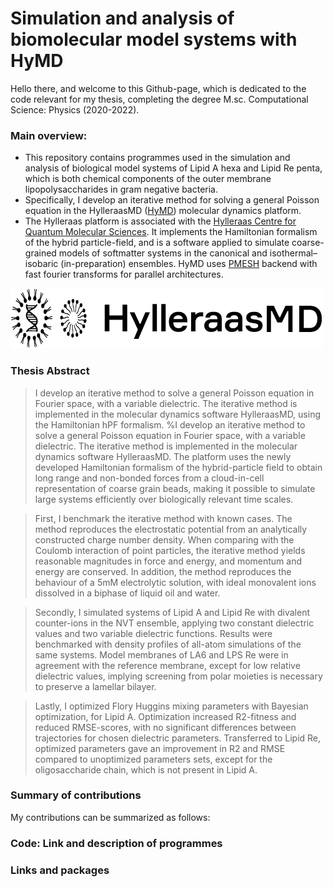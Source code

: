# Simulation and analysis of biomolecular model systems with HyMD

Hello there, and welcome to this Github-page, which is dedicated to the code relevant for my thesis, completing the degree M.sc. Computational Science: Physics (2020-2022).

### Main overview:
* This repository contains programmes used in the simulation and analysis of biological model systems of Lipid A hexa and Lipid Re penta, which is both chemical components  of the outer membrane lipopolysaccharides in gram negative bacteria.
* Specifically, I develop an iterative method for solving a general Poisson equation in the HylleraasMD ([HyMD](https://github.com/Cascella-Group-UiO/HyMD)) molecular dynamics platform. 
* The Hylleraas platform is associated with the [Hylleraas Centre for Quantum Molecular Sciences](https://www.mn.uio.no/hylleraas/english/). It implements the Hamiltonian formalism of the hybrid particle-field, and is a software applied to simulate coarse-grained models of softmatter systems in the canonical and isothermal–isobaric (in-preparation) ensembles. HyMD uses [PMESH](https://github.com/rainwoodman/pmesh) backend with fast fourier transforms for parallel architectures.

<a href="https://cascella-group-uio.github.io/HyMD/">
  <img src="https://github.com/Cascella-Group-UiO/HyMD/blob/main/docs/img/hymd_logo_text_black.png?raw=true" width="500" title="HylleraasMD">
</a>

### Thesis Abstract
>I develop an iterative method to solve a general Poisson equation in Fourier space, with a variable dielectric. The iterative method is implemented in the molecular dynamics software HylleraasMD, using the Hamiltonian hPF formalism.
%I develop an iterative method to solve a general Poisson equation in Fourier space, with a variable dielectric. The iterative method is implemented in the molecular dynamics software HylleraasMD. The platform uses the newly developed Hamiltonian formalism of the hybrid-particle field to obtain long range and non-bonded forces from a cloud-in-cell representation of coarse grain beads, making it possible to simulate large systems efficiently over biologically relevant time scales.

>First, I benchmark the iterative method with known cases. The method reproduces the electrostatic potential from an analytically constructed charge number density. When comparing with the Coulomb interaction of point particles, the iterative method yields reasonable magnitudes in force and energy, and momentum and energy are conserved. In addition, the method reproduces the behaviour of a 5mM electrolytic solution, with ideal monovalent ions dissolved in a biphase of liquid oil and water. 

>Secondly, I simulated systems of Lipid A and Lipid Re with divalent counter-ions in the NVT ensemble, applying two constant dielectric values and two variable dielectric functions. Results were benchmarked with density profiles  of all-atom simulations of the same systems. Model membranes of LA6 and LPS Re were in agreement with the reference membrane, except for low relative dielectric values, implying screening from polar moieties is necessary to preserve a lamellar bilayer. 

>Lastly, I optimized Flory Huggins mixing parameters with Bayesian optimization, for Lipid A. Optimization increased R2-fitness and reduced RMSE-scores, with no significant differences between trajectories for chosen dielectric parameters. Transferred to Lipid Re, optimized parameters gave an improvement in R2 and RMSE compared to unoptimized parameters sets, except for the oligosaccharide chain, which is not present in Lipid A.


### Summary of contributions
My contributions can be summarized as follows:

### Code: Link and description of programmes

### Links and packages




